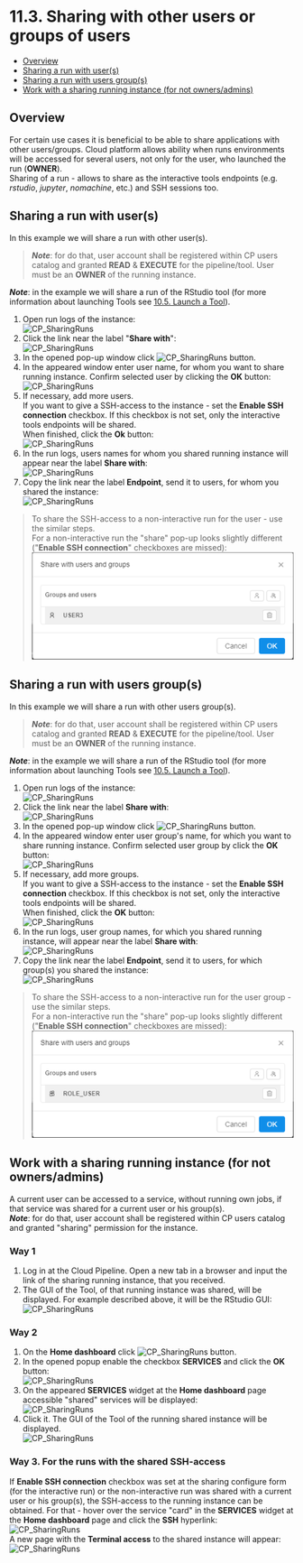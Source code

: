 # 11.3. Sharing with other users or groups of users

- [Overview](#overview)
- [Sharing a run with user(s)](#sharing-a-run-with-users)
- [Sharing a run with users group(s)](#sharing-a-run-with-users-groups)
- [Work with a sharing running instance (for not owners/admins)](#work-with-a-sharing-running-instance-for-not-ownersadmins)

## Overview

For certain use cases it is beneficial to be able to share applications with other users/groups. Cloud platform allows ability when runs environments will be accessed for several users, not only for the user, who launched the run (**OWNER**).  
Sharing of a run - allows to share as the interactive tools endpoints (e.g. _rstudio_, _jupyter_, _nomachine_, etc.) and SSH sessions too.

## Sharing a run with user(s)

In this example we will share a run with other user(s).  
> **_Note_**: for do that, user account shall be registered within CP users catalog and granted **READ** & **EXECUTE** for the pipeline/tool. User must be an **OWNER** of the running instance.

**_Note_**: in the example we will share a run of the RStudio tool (for more information about launching Tools see [10.5. Launch a Tool](../10_Manage_Tools/10.5._Launch_a_Tool.md)).

1. Open run logs of the instance:  
    ![CP_SharingRuns](attachments/SharingRuns_01.png)
2. Click the link near the label "**Share with**":  
    ![CP_SharingRuns](attachments/SharingRuns_02.png)
3. In the opened pop-up window click ![CP_SharingRuns](attachments/SharingRuns_03.png) button.
4. In the appeared window enter user name, for whom you want to share running instance. Confirm selected user by clicking the **OK** button:  
    ![CP_SharingRuns](attachments/SharingRuns_04.png)
5. If necessary, add more users.  
    If you want to give a SSH-access to the instance - set the **Enable SSH connection** checkbox. If this checkbox is not set, only the interactive tools endpoints will be shared.  
    When finished, click the **Ok** button:  
    ![CP_SharingRuns](attachments/SharingRuns_05.png)
6. In the run logs, users names for whom you shared running instance will appear near the label **Share with**:  
    ![CP_SharingRuns](attachments/SharingRuns_06.png)
7. Copy the link near the label **Endpoint**, send it to users, for whom you shared the instance:  
    ![CP_SharingRuns](attachments/SharingRuns_07.png)

> To share the SSH-access to a non-interactive run for the user - use the similar steps.  
> For a non-interactive run the "share" pop-up looks slightly different ("**Enable SSH connection**" checkboxes are missed):  
> ![CP_SharingRuns](attachments/SharingRuns_19.png)

## Sharing a run with users group(s)

In this example we will share a run with other users group(s).  
> **_Note_**: for do that, user account shall be registered within CP users catalog and granted **READ** & **EXECUTE** for the pipeline/tool. User must be an **OWNER** of the running instance.

**_Note_**: in the example we will share a run of the RStudio tool (for more information about launching Tools see [10.5. Launch a Tool](../10_Manage_Tools/10.5._Launch_a_Tool.md)).

1. Open run logs of the instance:  
    ![CP_SharingRuns](attachments/SharingRuns_01.png)
2. Click the link near the label **Share with**:  
    ![CP_SharingRuns](attachments/SharingRuns_02.png)
3. In the opened pop-up window click ![CP_SharingRuns](attachments/SharingRuns_08.png) button.
4. In the appeared window enter user group's name, for which you want to share running instance. Confirm selected user group by click the **OK** button:  
    ![CP_SharingRuns](attachments/SharingRuns_09.png)
5. If necessary, add more groups.  
    If you want to give a SSH-access to the instance - set the **Enable SSH connection** checkbox. If this checkbox is not set, only the interactive tools endpoints will be shared.  
    When finished, click the **OK** button:  
    ![CP_SharingRuns](attachments/SharingRuns_10.png)
6. In the run logs, user group names, for which you shared running instance, will appear near the label **Share with**:  
    ![CP_SharingRuns](attachments/SharingRuns_15.png)
7. Copy the link near the label **Endpoint**, send it to users, for which group(s) you shared the instance:  
    ![CP_SharingRuns](attachments/SharingRuns_07.png)

> To share the SSH-access to a non-interactive run for the user group - use the similar steps.  
> For a non-interactive run the "share" pop-up looks slightly different ("**Enable SSH connection**" checkboxes are missed):  
> ![CP_SharingRuns](attachments/SharingRuns_20.png)

## Work with a sharing running instance (for not owners/admins)

A current user can be accessed to a service, without running own jobs, if that service was shared for a current user or his group(s).  
**_Note_**: for do that, user account shall be registered within CP users catalog and granted "sharing" permission for the instance.

### Way 1

1. Log in at the Cloud Pipeline. Open a new tab in a browser and input the link of the sharing running instance, that you received.
2. The GUI of the Tool, of that running instance was shared, will be displayed. For example described above, it will be the RStudio GUI:  
    ![CP_SharingRuns](attachments/SharingRuns_11.png)

### Way 2

1. On the **Home dashboard** click ![CP_SharingRuns](attachments/SharingRuns_12.png) button.
2. In the opened popup enable the checkbox **SERVICES** and click the **OK** button:  
    ![CP_SharingRuns](attachments/SharingRuns_13.png)
3. On the appeared **SERVICES** widget at the **Home dashboard** page accessible "shared" services will be displayed:  
    ![CP_SharingRuns](attachments/SharingRuns_14.png)
4. Click it. The GUI of the Tool of the running shared instance will be displayed.  
    ![CP_SharingRuns](attachments/SharingRuns_16.png)

### Way 3. For the runs with the shared SSH-access

If **Enable SSH connection** checkbox was set at the sharing configure form (for the interactive run) or the non-interactive run was shared with a current user or his group(s), the SSH-access to the running instance can be obtained. For that - hover over the service "card" in the **SERVICES** widget at the **Home dashboard** page and click the **SSH** hyperlink:  
    ![CP_SharingRuns](attachments/SharingRuns_17.png)  
    A new page with the **Terminal access** to the shared instance will appear:  
    ![CP_SharingRuns](attachments/SharingRuns_18.png)
